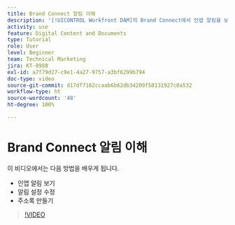 ```yaml
---
title: Brand Connect 알림 이해
description: '[!UICONTROL Workfront DAM]의 Brand Connect에서 인앱 알림을 보고, 알림 설정을 수정하고, 주소록을 만드는 방법을 알아봅니다.'
activity: use
feature: Digital Content and Documents
type: Tutorial
role: User
level: Beginner
team: Technical Marketing
jira: KT-8988
exl-id: a7f79d27-c9e1-4a27-9757-a3bf6299b794
doc-type: video
source-git-commit: d17df7162ccaab6b62db34209f50131927c0a532
workflow-type: ht
source-wordcount: '48'
ht-degree: 100%

---
```


# Brand Connect 알림 이해

이 비디오에서는 다음 방법을 배우게 됩니다.

* 인앱 알림 보기
* 알림 설정 수정
* 주소록 만들기

>[!VIDEO](https://video.tv.adobe.com/v/3414452/?quality=12&learn=on&enablevpops&captions=kor)
